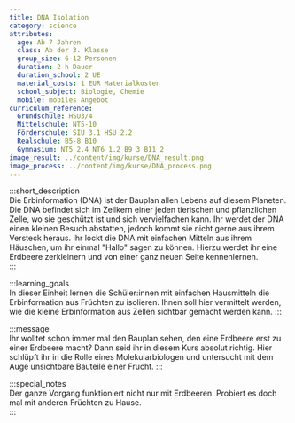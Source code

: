```yaml
---
title: DNA Isolation
category: science
attributes:
  age: Ab 7 Jahren
  class: Ab der 3. Klasse
  group_size: 6-12 Personen
  duration: 2 h Dauer
  duration_school: 2 UE
  material_costs: 1 EUR Materialkosten
  school_subject: Biologie, Chemie
  mobile: mobiles Angebot
curriculum_reference:
  Grundschule: HSU3/4  
  Mittelschule: NT5-10
  Förderschule: SIU 3.1 HSU 2.2   
  Realschule: B5-8 B10
  Gymnasium: NT5 2.4 NT6 1.2 B9 3 B11 2
image_result: ../content/img/kurse/DNA_result.png
image_process: ../content/img/kurse/DNA_process.png
---
```

:::short_description  
Die Erbinformation (DNA) ist der Bauplan allen Lebens auf diesem Planeten. Die DNA befindet sich im Zellkern einer jeden tierischen und pflanzlichen Zelle, wo sie geschützt ist und sich vervielfachen kann. Ihr werdet der DNA einen kleinen Besuch abstatten, jedoch kommt sie nicht gerne aus ihrem Versteck heraus. Ihr lockt die DNA mit einfachen Mitteln aus ihrem Häuschen, um ihr einmal "Hallo" sagen zu können. Hierzu werdet ihr eine Erdbeere zerkleinern und von einer ganz neuen Seite kennenlernen.  
:::

:::learning_goals  
 In dieser Einheit lernen die Schüler:innen mit einfachen Hausmitteln die Erbinformation aus Früchten zu isolieren. Ihnen soll hier vermittelt werden, wie die kleine Erbinformation aus Zellen sichtbar gemacht werden kann.
:::

:::message  
Ihr wolltet schon immer mal den Bauplan sehen, den eine Erdbeere erst zu einer Erdbeere macht? Dann seid ihr in diesem Kurs absolut richtig. Hier schlüpft ihr in die Rolle eines Molekularbiologen und untersucht mit dem Auge unsichtbare Bauteile einer Frucht.
:::  

:::special_notes  
Der ganze Vorgang funktioniert nicht nur mit Erdbeeren. Probiert es doch mal mit anderen Früchten zu Hause.  
:::

